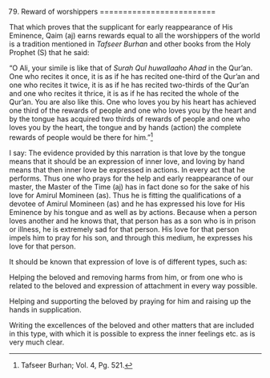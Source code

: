 79. Reward of worshippers
=========================

That which proves that the supplicant for early reappearance of His
Eminence, Qaim (aj) earns rewards equal to all the worshippers of the
world is a tradition mentioned in *Tafseer Burhan* and other books from
the Holy Prophet (S) that he said:

“O Ali, your simile is like that of *Surah Qul huwallaaho Ahad* in the
Qur’an. One who recites it once, it is as if he has recited one-third of
the Qur’an and one who recites it twice, it is as if he has recited
two-thirds of the Qur’an and one who recites it thrice, it is as if he
has recited the whole of the Qur’an. You are also like this. One who
loves you by his heart has achieved one third of the rewards of people
and one who loves you by the heart and by the tongue has acquired two
thirds of rewards of people and one who loves you by the heart, the
tongue and by hands (action) the complete rewards of people would be
there for him.”[^1]

I say: The evidence provided by this narration is that love by the
tongue means that it should be an expression of inner love, and loving
by hand means that then inner love be expressed in actions. In every act
that he performs. Thus one who prays for the help and early reappearance
of our master, the Master of the Time (aj) has in fact done so for the
sake of his love for Amirul Momineen (as). Thus he is fitting the
qualifications of a devotee of Amirul Momineen (as) and he has expressed
his love for His Eminence by his tongue and as well as by actions.
Because when a person loves another and he knows that, that person has
as a son who is in prison or illness, he is extremely sad for that
person. His love for that person impels him to pray for his son, and
through this medium, he expresses his love for that person.

It should be known that expression of love is of different types, such
as:

Helping the beloved and removing harms from him, or from one who is
related to the beloved and expression of attachment in every way
possible.

Helping and supporting the beloved by praying for him and raising up the
hands in supplication.

Writing the excellences of the beloved and other matters that are
included in this type, with which it is possible to express the inner
feelings etc. as is very much clear.

[^1]: Tafseer Burhan; Vol. 4, Pg. 521.


